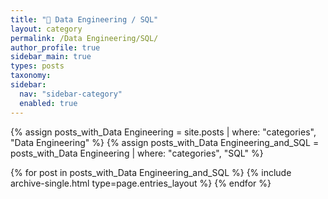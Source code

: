 ```yaml
---
title: "📌 Data Engineering / SQL"
layout: category
permalink: /Data Engineering/SQL/
author_profile: true
sidebar_main: true
types: posts
taxonomy:
sidebar:
  nav: "sidebar-category"
  enabled: true
---
```


{% assign posts_with_Data Engineering = site.posts | where: "categories", "Data Engineering" %}
{% assign posts_with_Data Engineering_and_SQL = posts_with_Data Engineering | where: "categories", "SQL" %}

{% for post in posts_with_Data Engineering_and_SQL %}
  {% include archive-single.html type=page.entries_layout %}
{% endfor %}

